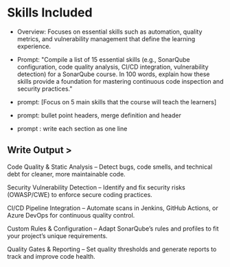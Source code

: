 # Skills Included

- Overview: Focuses on essential skills such as automation, quality metrics, and vulnerability management that define the learning experience.

- Prompt: "Compile a list of 15 essential skills (e.g., SonarQube configuration, code quality analysis, CI/CD integration, vulnerability detection) for a SonarQube course. In 100 words, explain how these skills provide a foundation for mastering continuous code inspection and security practices."

- prompt:  [Focus on 5 main skills that the course will teach the learners]
- prompt:  bullet point headers, merge definition and header
- prompt : write each section as one line 


## Write Output >

Code Quality & Static Analysis – Detect bugs, code smells, and technical debt for cleaner, more maintainable code.

Security Vulnerability Detection – Identify and fix security risks (OWASP/CWE) to enforce secure coding practices.

CI/CD Pipeline Integration – Automate scans in Jenkins, GitHub Actions, or Azure DevOps for continuous quality control.

Custom Rules & Configuration – Adapt SonarQube’s rules and profiles to fit your project’s unique requirements.

Quality Gates & Reporting – Set quality thresholds and generate reports to track and improve code health.